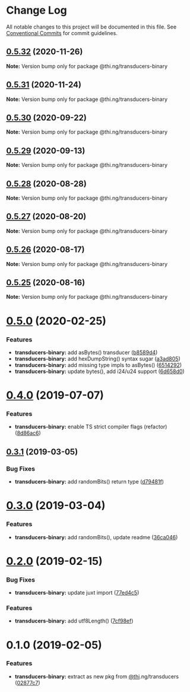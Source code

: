 # Change Log

All notable changes to this project will be documented in this file.
See [Conventional Commits](https://conventionalcommits.org) for commit guidelines.

## [0.5.32](https://github.com/thi-ng/umbrella/compare/@thi.ng/transducers-binary@0.5.31...@thi.ng/transducers-binary@0.5.32) (2020-11-26)

**Note:** Version bump only for package @thi.ng/transducers-binary





## [0.5.31](https://github.com/thi-ng/umbrella/compare/@thi.ng/transducers-binary@0.5.30...@thi.ng/transducers-binary@0.5.31) (2020-11-24)

**Note:** Version bump only for package @thi.ng/transducers-binary





## [0.5.30](https://github.com/thi-ng/umbrella/compare/@thi.ng/transducers-binary@0.5.29...@thi.ng/transducers-binary@0.5.30) (2020-09-22)

**Note:** Version bump only for package @thi.ng/transducers-binary





## [0.5.29](https://github.com/thi-ng/umbrella/compare/@thi.ng/transducers-binary@0.5.28...@thi.ng/transducers-binary@0.5.29) (2020-09-13)

**Note:** Version bump only for package @thi.ng/transducers-binary





## [0.5.28](https://github.com/thi-ng/umbrella/compare/@thi.ng/transducers-binary@0.5.27...@thi.ng/transducers-binary@0.5.28) (2020-08-28)

**Note:** Version bump only for package @thi.ng/transducers-binary





## [0.5.27](https://github.com/thi-ng/umbrella/compare/@thi.ng/transducers-binary@0.5.26...@thi.ng/transducers-binary@0.5.27) (2020-08-20)

**Note:** Version bump only for package @thi.ng/transducers-binary





## [0.5.26](https://github.com/thi-ng/umbrella/compare/@thi.ng/transducers-binary@0.5.25...@thi.ng/transducers-binary@0.5.26) (2020-08-17)

**Note:** Version bump only for package @thi.ng/transducers-binary





## [0.5.25](https://github.com/thi-ng/umbrella/compare/@thi.ng/transducers-binary@0.5.24...@thi.ng/transducers-binary@0.5.25) (2020-08-16)

**Note:** Version bump only for package @thi.ng/transducers-binary





# [0.5.0](https://github.com/thi-ng/umbrella/compare/@thi.ng/transducers-binary@0.4.9...@thi.ng/transducers-binary@0.5.0) (2020-02-25)


### Features

* **transducers-binary:** add asBytes() transducer ([b8589d4](https://github.com/thi-ng/umbrella/commit/b8589d4cd0971adea9538fa9066870b4e32ded5b))
* **transducers-binary:** add hexDumpString() syntax sugar ([a3ad805](https://github.com/thi-ng/umbrella/commit/a3ad805aefa4dd3836d7fb00cfbf0cf147b9d059))
* **transducers-binary:** add missing type impls to asBytes() ([6514292](https://github.com/thi-ng/umbrella/commit/65142927f520d0a90ca4f4bd5b7d570527e72923))
* **transducers-binary:** update bytes(), add i24/u24 support ([6d658d0](https://github.com/thi-ng/umbrella/commit/6d658d072977009f1289ba2cf230970dabf55d7f))





# [0.4.0](https://github.com/thi-ng/umbrella/compare/@thi.ng/transducers-binary@0.3.12...@thi.ng/transducers-binary@0.4.0) (2019-07-07)

### Features

* **transducers-binary:** enable TS strict compiler flags (refactor) ([8d86ac6](https://github.com/thi-ng/umbrella/commit/8d86ac6))

## [0.3.1](https://github.com/thi-ng/umbrella/compare/@thi.ng/transducers-binary@0.3.0...@thi.ng/transducers-binary@0.3.1) (2019-03-05)

### Bug Fixes

* **transducers-binary:** add randomBits() return type ([d79481f](https://github.com/thi-ng/umbrella/commit/d79481f))

# [0.3.0](https://github.com/thi-ng/umbrella/compare/@thi.ng/transducers-binary@0.2.3...@thi.ng/transducers-binary@0.3.0) (2019-03-04)

### Features

* **transducers-binary:** add randomBits(), update readme ([36ca046](https://github.com/thi-ng/umbrella/commit/36ca046))

# [0.2.0](https://github.com/thi-ng/umbrella/compare/@thi.ng/transducers-binary@0.1.1...@thi.ng/transducers-binary@0.2.0) (2019-02-15)

### Bug Fixes

* **transducers-binary:** update juxt import ([77ed4c5](https://github.com/thi-ng/umbrella/commit/77ed4c5))

### Features

* **transducers-binary:** add utf8Length() ([7cf98ef](https://github.com/thi-ng/umbrella/commit/7cf98ef))

# 0.1.0 (2019-02-05)

### Features

* **transducers-binary:** extract as new pkg from [@thi](https://github.com/thi).ng/transducers ([02877c7](https://github.com/thi-ng/umbrella/commit/02877c7))
